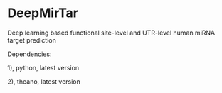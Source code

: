# DeepMirTar
Deep learning based functional site-level and UTR-level human miRNA target prediction

Dependencies:

1), python, latest version

2), theano, latest version
